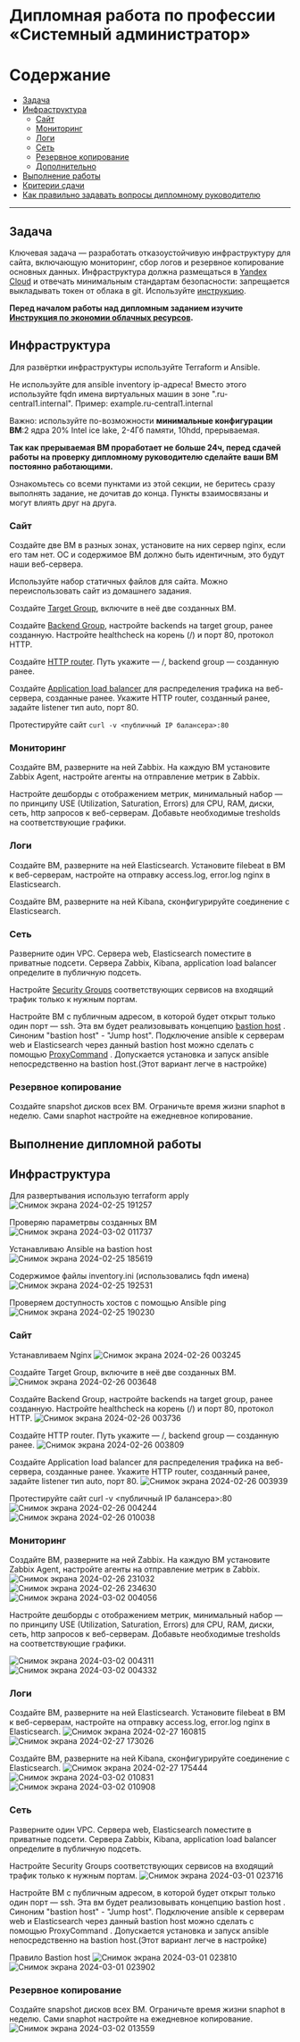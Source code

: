 #  Дипломная работа по профессии «Системный администратор»

Содержание
==========
* [Задача](#Задача)
* [Инфраструктура](#Инфраструктура)
    * [Сайт](#Сайт)
    * [Мониторинг](#Мониторинг)
    * [Логи](#Логи)
    * [Сеть](#Сеть)
    * [Резервное копирование](#Резервное-копирование)
    * [Дополнительно](#Дополнительно)
* [Выполнение работы](#Выполнение-работы)
* [Критерии сдачи](#Критерии-сдачи)
* [Как правильно задавать вопросы дипломному руководителю](#Как-правильно-задавать-вопросы-дипломному-руководителю) 

---------

## Задача
Ключевая задача — разработать отказоустойчивую инфраструктуру для сайта, включающую мониторинг, сбор логов и резервное копирование основных данных. Инфраструктура должна размещаться в [Yandex Cloud](https://cloud.yandex.com/) и отвечать минимальным стандартам безопасности: запрещается выкладывать токен от облака в git. Используйте [инструкцию](https://cloud.yandex.ru/docs/tutorials/infrastructure-management/terraform-quickstart#get-credentials).

**Перед началом работы над дипломным заданием изучите [Инструкция по экономии облачных ресурсов](https://github.com/netology-code/devops-materials/blob/master/cloudwork.MD).**

## Инфраструктура
Для развёртки инфраструктуры используйте Terraform и Ansible.  

Не используйте для ansible inventory ip-адреса! Вместо этого используйте fqdn имена виртуальных машин в зоне ".ru-central1.internal". Пример: example.ru-central1.internal  

Важно: используйте по-возможности **минимальные конфигурации ВМ**:2 ядра 20% Intel ice lake, 2-4Гб памяти, 10hdd, прерываемая. 

**Так как прерываемая ВМ проработает не больше 24ч, перед сдачей работы на проверку дипломному руководителю сделайте ваши ВМ постоянно работающими.**

Ознакомьтесь со всеми пунктами из этой секции, не беритесь сразу выполнять задание, не дочитав до конца. Пункты взаимосвязаны и могут влиять друг на друга.

### Сайт
Создайте две ВМ в разных зонах, установите на них сервер nginx, если его там нет. ОС и содержимое ВМ должно быть идентичным, это будут наши веб-сервера.

Используйте набор статичных файлов для сайта. Можно переиспользовать сайт из домашнего задания.

Создайте [Target Group](https://cloud.yandex.com/docs/application-load-balancer/concepts/target-group), включите в неё две созданных ВМ.

Создайте [Backend Group](https://cloud.yandex.com/docs/application-load-balancer/concepts/backend-group), настройте backends на target group, ранее созданную. Настройте healthcheck на корень (/) и порт 80, протокол HTTP.

Создайте [HTTP router](https://cloud.yandex.com/docs/application-load-balancer/concepts/http-router). Путь укажите — /, backend group — созданную ранее.

Создайте [Application load balancer](https://cloud.yandex.com/en/docs/application-load-balancer/) для распределения трафика на веб-сервера, созданные ранее. Укажите HTTP router, созданный ранее, задайте listener тип auto, порт 80.

Протестируйте сайт
`curl -v <публичный IP балансера>:80` 

### Мониторинг
Создайте ВМ, разверните на ней Zabbix. На каждую ВМ установите Zabbix Agent, настройте агенты на отправление метрик в Zabbix. 

Настройте дешборды с отображением метрик, минимальный набор — по принципу USE (Utilization, Saturation, Errors) для CPU, RAM, диски, сеть, http запросов к веб-серверам. Добавьте необходимые tresholds на соответствующие графики.

### Логи
Cоздайте ВМ, разверните на ней Elasticsearch. Установите filebeat в ВМ к веб-серверам, настройте на отправку access.log, error.log nginx в Elasticsearch.

Создайте ВМ, разверните на ней Kibana, сконфигурируйте соединение с Elasticsearch.

### Сеть
Разверните один VPC. Сервера web, Elasticsearch поместите в приватные подсети. Сервера Zabbix, Kibana, application load balancer определите в публичную подсеть.

Настройте [Security Groups](https://cloud.yandex.com/docs/vpc/concepts/security-groups) соответствующих сервисов на входящий трафик только к нужным портам.

Настройте ВМ с публичным адресом, в которой будет открыт только один порт — ssh.  Эта вм будет реализовывать концепцию  [bastion host]( https://cloud.yandex.ru/docs/tutorials/routing/bastion) . Синоним "bastion host" - "Jump host". Подключение  ansible к серверам web и Elasticsearch через данный bastion host можно сделать с помощью  [ProxyCommand](https://docs.ansible.com/ansible/latest/network/user_guide/network_debug_troubleshooting.html#network-delegate-to-vs-proxycommand) . Допускается установка и запуск ansible непосредственно на bastion host.(Этот вариант легче в настройке)

### Резервное копирование
Создайте snapshot дисков всех ВМ. Ограничьте время жизни snaphot в неделю. Сами snaphot настройте на ежедневное копирование.



## Выполнение дипломной работы

## Инфраструктура
Для развертывания использую terraform apply
![Снимок экрана 2024-02-25 191257](https://github.com/rulezzz7373/-/assets/138396672/96a01e72-1ce2-4050-930a-cbf4c98d8974)

Проверяю параметрвы созданных ВМ
![Снимок экрана 2024-03-02 011737](https://github.com/rulezzz7373/-/assets/138396672/6f506141-5ff4-4db9-b74f-df7ad3782656)


Устанавливаю Ansible на bastion host
![Снимок экрана 2024-02-25 185619](https://github.com/rulezzz7373/-/assets/138396672/20580db6-e40d-465a-a860-1c95941fe70f)

Содержимое файлы inventory.ini (использовались fqdn имена)
![Снимок экрана 2024-02-25 192531](https://github.com/rulezzz7373/-/assets/138396672/9a3d1582-2dc1-44c5-a162-614d0497c791)

Проверяем доступность хостов с помощью Ansible ping
![Снимок экрана 2024-02-25 190230](https://github.com/rulezzz7373/-/assets/138396672/0101aab1-1c44-467b-ae1f-e28b646826ed)

### Сайт

Устанавливаем Nginx
![Снимок экрана 2024-02-26 003245](https://github.com/rulezzz7373/-/assets/138396672/d669538e-b9cf-43e7-8be2-4c9078c1f14b)

Создайте Target Group, включите в неё две созданных ВМ.
![Снимок экрана 2024-02-26 003648](https://github.com/rulezzz7373/-/assets/138396672/ad85e895-e283-4350-9c6a-ca2449c6aea9)

Создайте Backend Group, настройте backends на target group, ранее созданную. Настройте healthcheck на корень (/) и порт 80, протокол HTTP.
![Снимок экрана 2024-02-26 003736](https://github.com/rulezzz7373/-/assets/138396672/10e05c6b-92eb-4feb-a819-6593426d3ae4)

Создайте HTTP router. Путь укажите — /, backend group — созданную ранее.
![Снимок экрана 2024-02-26 003809](https://github.com/rulezzz7373/-/assets/138396672/fda340ed-79b9-4ce8-8590-d7652a7cbf91)

Создайте Application load balancer для распределения трафика на веб-сервера, созданные ранее. Укажите HTTP router, созданный ранее, задайте listener тип auto, порт 80.
![Снимок экрана 2024-02-26 003939](https://github.com/rulezzz7373/-/assets/138396672/28a11694-e7a7-466f-aab6-fb0ed5987f4b)

Протестируйте сайт curl -v <публичный IP балансера>:80
![Снимок экрана 2024-02-26 004244](https://github.com/rulezzz7373/-/assets/138396672/4a3d3ecc-425a-44bd-8e9c-14a49483b36a)
![Снимок экрана 2024-02-26 010038](https://github.com/rulezzz7373/-/assets/138396672/b03d94e4-60f8-4363-a623-f330597bb0da)


### Мониторинг

Создайте ВМ, разверните на ней Zabbix. На каждую ВМ установите Zabbix Agent, настройте агенты на отправление метрик в Zabbix.
![Снимок экрана 2024-02-26 231032](https://github.com/rulezzz7373/-/assets/138396672/16653ccb-32d6-4150-ab9a-00b53e985957)
![Снимок экрана 2024-02-26 234630](https://github.com/rulezzz7373/-/assets/138396672/85ada485-960e-49ee-ad40-1da1d99f2090)
![Снимок экрана 2024-03-02 004056](https://github.com/rulezzz7373/-/assets/138396672/b94f33be-0d2a-47e2-aa4a-4debfca6e20a)

Настройте дешборды с отображением метрик, минимальный набор — по принципу USE (Utilization, Saturation, Errors) для CPU, RAM, диски, сеть, http запросов к веб-серверам. Добавьте необходимые tresholds на соответствующие графики.

![Снимок экрана 2024-03-02 004311](https://github.com/rulezzz7373/-/assets/138396672/565e8e41-885c-497f-a9f7-a0626d6a093b)
![Снимок экрана 2024-03-02 004332](https://github.com/rulezzz7373/-/assets/138396672/64775260-28fd-40b4-a05f-54ad6666641d)

### Логи

Cоздайте ВМ, разверните на ней Elasticsearch. Установите filebeat в ВМ к веб-серверам, настройте на отправку access.log, error.log nginx в Elasticsearch.
![Снимок экрана 2024-02-27 160815](https://github.com/rulezzz7373/-/assets/138396672/3d09e28e-855a-422f-b3d6-cbfa77d106b9)
![Снимок экрана 2024-02-27 173026](https://github.com/rulezzz7373/-/assets/138396672/822fea7d-2766-496d-bda2-d9f4ec3fdfee)

Создайте ВМ, разверните на ней Kibana, сконфигурируйте соединение с Elasticsearch.
![Снимок экрана 2024-02-27 175444](https://github.com/rulezzz7373/-/assets/138396672/a867a78d-3a0b-4a22-89ed-726d25952b25)
![Снимок экрана 2024-03-02 010831](https://github.com/rulezzz7373/-/assets/138396672/655ddaaf-a8bd-475f-a08b-4186b4350bec)
![Снимок экрана 2024-03-02 010908](https://github.com/rulezzz7373/-/assets/138396672/44f3b4d2-29a7-4940-9724-e91597a717a7)



### Сеть

Разверните один VPC. Сервера web, Elasticsearch поместите в приватные подсети. Сервера Zabbix, Kibana, application load balancer определите в публичную подсеть.

Настройте Security Groups соответствующих сервисов на входящий трафик только к нужным портам.
![Снимок экрана 2024-03-01 023716](https://github.com/rulezzz7373/-/assets/138396672/971442ee-844d-4934-9839-51648e513097)

Настройте ВМ с публичным адресом, в которой будет открыт только один порт — ssh. Эта вм будет реализовывать концепцию bastion host . Синоним "bastion host" - "Jump host". Подключение ansible к серверам web и Elasticsearch через данный bastion host можно сделать с помощью ProxyCommand . Допускается установка и запуск ansible непосредственно на bastion host.(Этот вариант легче в настройке)

Правило Bastion host
![Снимок экрана 2024-03-01 023810](https://github.com/rulezzz7373/-/assets/138396672/e950bd2d-a920-498d-87fc-5d2b1f7ea178)
![Снимок экрана 2024-03-01 023902](https://github.com/rulezzz7373/-/assets/138396672/33a221f1-70f6-4da5-bea4-c33d4613047b)

### Резервное копирование
Создайте snapshot дисков всех ВМ. Ограничьте время жизни snaphot в неделю. Сами snaphot настройте на ежедневное копирование.
![Снимок экрана 2024-03-02 013559](https://github.com/rulezzz7373/-/assets/138396672/9a7d798e-f0a5-469f-81a9-88683959f91c)






